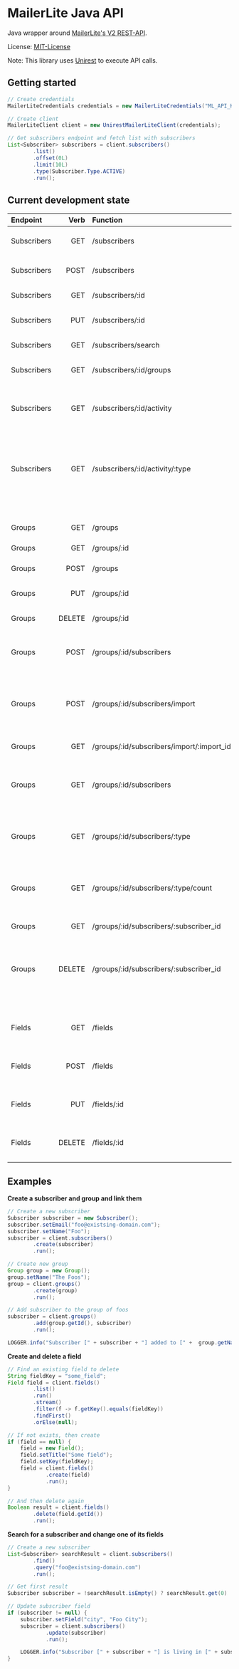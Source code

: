 # MailerLite Java API
Java wrapper around [MailerLite's V2 REST-API](https://developers.mailerlite.com/reference).

License: [MIT-License](https://tldrlegal.com/license/mit-license)

Note: This library uses [Unirest](https://kong.github.io/unirest-java/) to execute API calls.

## Getting started
```Java
// Create credentials
MailerLiteCredentials credentials = new MailerLiteCredentials("ML_API_KEY");

// Create client
MailerLiteClient client = new UnirestMailerLiteClient(credentials);

// Get subscribers endpoint and fetch list with subscribers
List<Subscriber> subscribers = client.subscribers()
        .list()
        .offset(0L)
        .limit(10L)
        .type(Subscriber.Type.ACTIVE)
        .run();
```

## Current development state

Endpoint   | Verb | Function | Status | Desc
:---|---:|:---|:---:|:---
Subscribers|GET | /subscribers | ✅ | Get account's subscribers
Subscribers|POST | /subscribers | ✅ | Add new single subscriber
Subscribers|GET | /subscribers/:id | ✅ | Get single subscriber
Subscribers|PUT | /subscribers/:id | ✅ | Update single subscriber
Subscribers|GET | /subscribers/search | ✅ | Search for subscribers
Subscribers|GET | /subscribers/:id/groups | ✅ | Get groups subscriber belongs to
Subscribers|GET | /subscribers/:id/activity | ✅ | Get activity (clicks, opens, etc) of selected subscriber
Subscribers|GET | /subscribers/:id/activity/:type | ✅ | Get activity of selected subscriber by specified type (opens, clicks, etc)
&nbsp;|&nbsp;|&nbsp;|&nbsp;|&nbsp;
Groups|GET | /groups | ✅ | Get list of groups
Groups|GET | /groups/:id | ✅ | Get single group by ID
Groups|POST | /groups | ✅ | Create new group
Groups|PUT | /groups/:id | ✅ | Update existing group
Groups|DELETE | /groups/:id | ✅ | Remove group
Groups|POST | /groups/:id/subscribers | ✅️ | Add new single subscriber to specified group
Groups|POST | /groups/:id/subscribers/import | ✅️️ | Add many new subscribers to specified group at once
Groups|GET | /groups/:id/subscribers/import/:import_id | ⁉️️ | Check import state
Groups|GET | /groups/:id/subscribers | ✅️ | Get all subscribers in a specified group
Groups|GET | /groups/:id/subscribers/:type | ✅️ | Get all subscribers in a specified group by its type
Groups|GET | /groups/:id/subscribers/:type/count | ✅️ | Getting a count of subscibers by type in a group
Groups|GET | /groups/:id/subscribers/:subscriber_id | ⁉️️ | **Use of this function is unclear**
Groups|DELETE | /groups/:id/subscribers/:subscriber_id | ✅️ | Remove single subscriber from specified group
&nbsp;|&nbsp;|&nbsp;|&nbsp;|&nbsp;
Fields|GET | /fields | ✅ | Get subscriber fields of account
Fields|POST | /fields | ✅ | Create new custom field in account
Fields|PUT | /fields/:id | ✅ | Update custom field in account
Fields|DELETE | /fields/:id | ✅ | Remove custom field from account

## Examples

**Create a subscriber and group and link them**
```java
// Create a new subscriber
Subscriber subscriber = new Subscriber();
subscriber.setEmail("foo@existsing-domain.com");
subscriber.setName("Foo");
subscriber = client.subscribers()
        .create(subscriber)
        .run();

// Create new group
Group group = new Group();
group.setName("The Foos");
group = client.groups()
        .create(group)
        .run();

// Add subscriber to the group of foos
subscriber = client.groups()
        .add(group.getId(), subscriber)
        .run();

LOGGER.info("Subscriber [" + subscriber + "] added to [" +  group.getName() + "]");
```

**Create and delete a field**
```java
// Find an existing field to delete
String fieldKey = "some_field";
Field field = client.fields()
        .list()
        .run()
        .stream()
        .filter(f -> f.getKey().equals(fieldKey))
        .findFirst()
        .orElse(null);

// If not exists, then create
if (field == null) {
    field = new Field();
    field.setTitle("Some field");
    field.setKey(fieldKey);
    field = client.fields()
            .create(field)
            .run();
}

// And then delete again
Boolean result = client.fields()
        .delete(field.getId())
        .run();
```

**Search for a subscriber and change one of its fields**
```java
// Create a new subscriber
List<Subscriber> searchResult = client.subscribers()
        .find()
        .query("foo@existsing-domain.com")
        .run();

// Get first result
Subscriber subscriber = !searchResult.isEmpty() ? searchResult.get(0) : null;

// Update subscriber field
if (subscriber != null) {
    subscriber.setField("city", "Foo City");
    subscriber = client.subscribers()
            .update(subscriber)
            .run();

    LOGGER.info("Subscriber [" + subscriber + "] is living in [" + subscriber.getField("city") + "]");
}
```